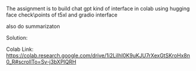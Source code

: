 The assignment is to build chat gpt kind of interface in colab using hugging face check\points of t5xl and gradio interface

also do summarizaton 

Solution:

Colab Link: https://colab.research.google.com/drive/1i2LiIhI0K9uKJU7rXexGtSKroHx8n0_R#scrollTo=Sv-j3bXPIQRH
